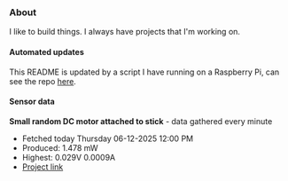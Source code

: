 ### About
I like to build things. I always have projects that I'm working on.

#### Automated updates
This README is updated by a script I have running on a Raspberry Pi, can see the repo [here](https://github.com/jdc-cunningham/raspi-git-repo-updater).

#### Sensor data


**Small random DC motor attached to stick** - data gathered every minute
- Fetched today Thursday 06-12-2025 12:00 PM
- Produced: 1.478 mW
- Highest: 0.029V 0.0009A
- [Project link](https://github.com/jdc-cunningham/turbine-raspi)